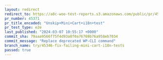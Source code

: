 ```yaml
---
layout: redirect
redirect_to: https://a8c-woo-test-reports.s3.amazonaws.com/public/pr/45371/e2e/index.html
pr_number: 45371
pr_title_encoded: "Unskip+Mini+Cart+i18n+test"
pr_test_type: e2e
last_published: "2024-03-07 10:55:17 +0000"
commit_sha: 79aaa9566f75f4d93a8f0a76769b76a958eb7034
commit_message: "Replace deprecated WP-CLI command"
branch_name: try/45346-fix-failing-mini-cart-i18n-tests
passed: true
---
```

